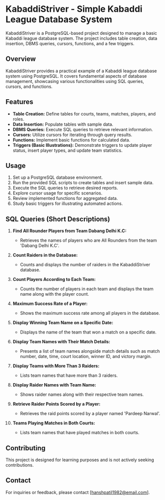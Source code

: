 # KabaddiStriver - Simple Kabaddi League Database System

KabaddiStriver is a PostgreSQL-based project designed to manage a basic Kabaddi league database system. The project includes table creation, data insertion, DBMS queries, cursors, functions, and a few triggers.

## Overview
KabaddiStriver provides a practical example of a Kabaddi league database system using PostgreSQL. It covers fundamental aspects of database management, showcasing various functionalities using SQL queries, cursors, and functions.

## Features
- **Table Creation:** Define tables for courts, teams, matches, players, and roles.
- **Data Insertion:** Populate tables with sample data.
- **DBMS Queries:** Execute SQL queries to retrieve relevant information.
- **Cursors:** Utilize cursors for iterating through query results.
- **Functions:** Implement basic functions for calculated data.
- **Triggers (Basic Illustrations):** Demonstrate triggers to update player status, insert player types, and update team statistics.

## Usage
1. Set up a PostgreSQL database environment.
2. Run the provided SQL scripts to create tables and insert sample data.
3. Execute the SQL queries to retrieve desired reports.
4. Explore cursor usage for specific scenarios.
5. Review implemented functions for aggregated data.
6. Study basic triggers for illustrating automated actions.

## SQL Queries (Short Descriptions)
1. **Find All Rounder Players from Team Dabang Delhi K.C:**
   - Retrieves the names of players who are All Rounders from the team 'Dabang Delhi K.C'.

2. **Count Raiders in the Database:**
   - Counts and displays the number of raiders in the KabaddiStriver database.

3. **Count Players According to Each Team:**
   - Counts the number of players in each team and displays the team name along with the player count.

4. **Maximum Success Rate of a Player:**
   - Shows the maximum success rate among all players in the database.

5. **Display Winning Team Name on a Specific Date:**
   - Displays the name of the team that won a match on a specific date.

6. **Display Team Names with Their Match Details:**
   - Presents a list of team names alongside match details such as match number, date, time, court location, winner ID, and victory margin.

7. **Display Teams with More Than 3 Raiders:**
   - Lists team names that have more than 3 raiders.

8. **Display Raider Names with Team Name:**
   - Shows raider names along with their respective team names.

9. **Retrieve Raider Points Scored by a Player:**
   - Retrieves the raid points scored by a player named 'Pardeep Narwal'.

10. **Teams Playing Matches in Both Courts:**
    - Lists team names that have played matches in both courts.

## Contributing
This project is designed for learning purposes and is not actively seeking contributions.

## Contact
For inquiries or feedback, please contact [hanshpatil1982@email.com].
